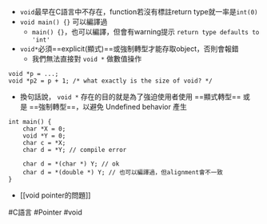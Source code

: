 - `void`最早在C語言中不存在，function若沒有標註return type就一率是`int(0)`
- `void main() {}` 可以編譯過
	- `main() {}`，也可以編譯，但會有warning提示 `return type defaults to 'int'`
- `void*`必須==explicit(顯式)==或強制轉型才能存取object，否則會報錯
	- 我們無法直接對 `void *` 做數值操作
```
void *p = ...;
void *p2 = p + 1; /* what exactly is the size of void? */
```
- 換句話說， `void *` 存在的目的就是為了強迫使用者使用 ==顯式轉型== 或是 ==強制轉型==，以避免 Undefined behavior 產生

```
int main() {
	char *X = 0;
	void *Y = 0;
	char c = *X;
	char d = *Y; // compile error

	char d = *(char *) Y; // ok
	char d = *(double *) Y; // 也可以編譯過，但alignment會不一致
}
```
- [[void pointer的問題]]


#C語言 #Pointer #void